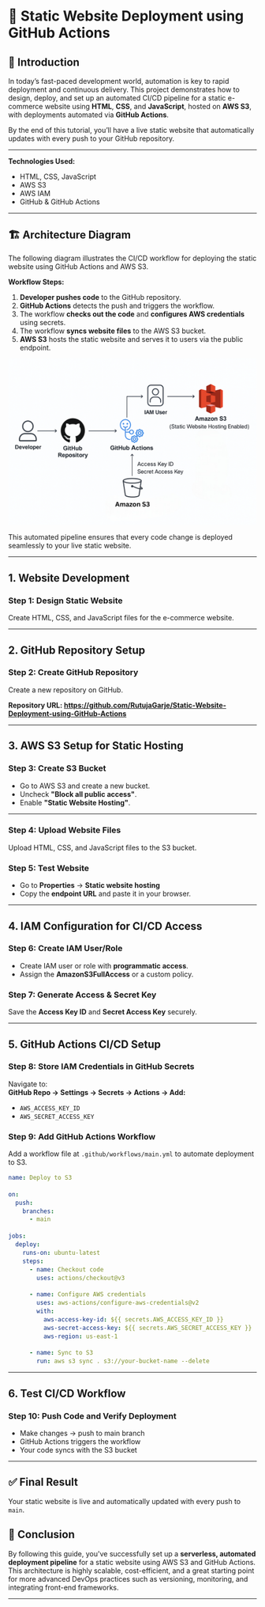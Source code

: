 # 🚀 Static Website Deployment using GitHub Actions

## 📌 Introduction

In today’s fast-paced development world, automation is key to rapid deployment and continuous delivery. This project demonstrates how to design, deploy, and set up an automated CI/CD pipeline for a static e-commerce website using **HTML**, **CSS**, and **JavaScript**, hosted on **AWS S3**, with deployments automated via **GitHub Actions**.

By the end of this tutorial, you’ll have a live static website that automatically updates with every push to your GitHub repository.



---

**Technologies Used:**

- HTML, CSS, JavaScript
- AWS S3
- AWS IAM
- GitHub & GitHub Actions

---

## 🏗️ Architecture Diagram

The following diagram illustrates the CI/CD workflow for deploying the static website using GitHub Actions and AWS S3.

**Workflow Steps:**

1. **Developer pushes code** to the GitHub repository.
2. **GitHub Actions** detects the push and triggers the workflow.
3. The workflow **checks out the code** and **configures AWS credentials** using secrets.
4. The workflow **syncs website files** to the AWS S3 bucket.
5. **AWS S3** hosts the static website and serves it to users via the public endpoint.

![Static Website Design](img/Architecture.png)

This automated pipeline ensures that every code change is deployed seamlessly to your live static website.

---

## 1. Website Development

### Step 1: Design Static Website

Create HTML, CSS, and JavaScript files for the e-commerce website.

---

## 2. GitHub Repository Setup

### Step 2: Create GitHub Repository

Create a new repository on GitHub.

**Repository URL: https://github.com/RutujaGarje/Static-Website-Deployment-using-GitHub-Actions**

---

## 3. AWS S3 Setup for Static Hosting

### Step 3: Create S3 Bucket

- Go to AWS S3 and create a new bucket.
- Uncheck **"Block all public access"**.
- Enable **"Static Website Hosting"**.

---

### Step 4: Upload Website Files

Upload HTML, CSS, and JavaScript files to the S3 bucket.

### Step 5: Test Website

- Go to **Properties** → **Static website hosting**
- Copy the **endpoint URL** and paste it in your browser.

---

## 4. IAM Configuration for CI/CD Access

### Step 6: Create IAM User/Role

- Create IAM user or role with **programmatic access**.
- Assign the **AmazonS3FullAccess** or a custom policy.

### Step 7: Generate Access & Secret Key

Save the **Access Key ID** and **Secret Access Key** securely.

---

## 5. GitHub Actions CI/CD Setup

### Step 8: Store IAM Credentials in GitHub Secrets

Navigate to:  
**GitHub Repo → Settings → Secrets → Actions → Add:**

- `AWS_ACCESS_KEY_ID`
- `AWS_SECRET_ACCESS_KEY`

### Step 9: Add GitHub Actions Workflow

Add a workflow file at `.github/workflows/main.yml` to automate deployment to S3.

```yaml
name: Deploy to S3

on:
  push:
    branches:
      - main

jobs:
  deploy:
    runs-on: ubuntu-latest
    steps:
      - name: Checkout code
        uses: actions/checkout@v3

      - name: Configure AWS credentials
        uses: aws-actions/configure-aws-credentials@v2
        with:
          aws-access-key-id: ${{ secrets.AWS_ACCESS_KEY_ID }}
          aws-secret-access-key: ${{ secrets.AWS_SECRET_ACCESS_KEY }}
          aws-region: us-east-1

      - name: Sync to S3
        run: aws s3 sync . s3://your-bucket-name --delete
```

---

## 6. Test CI/CD Workflow

### Step 10: Push Code and Verify Deployment

- Make changes → push to main branch
- GitHub Actions triggers the workflow
- Your code syncs with the S3 bucket

---

## ✅ Final Result

Your static website is live and automatically updated with every push to `main`.



## 🧾 Conclusion

By following this guide, you've successfully set up a **serverless, automated deployment pipeline** for a static website using AWS S3 and GitHub Actions. This architecture is highly scalable, cost-efficient, and a great starting point for more advanced DevOps practices such as versioning, monitoring, and integrating front-end frameworks.

---
